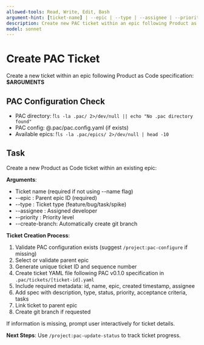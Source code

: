 ```yaml
---
allowed-tools: Read, Write, Edit, Bash
argument-hint: [ticket-name] | --epic | --type | --assignee | --priority
description: Create new PAC ticket within an epic following Product as Code specification
model: sonnet
---
```


# Create PAC Ticket

Create a new ticket within an epic following Product as Code specification: **$ARGUMENTS**

## PAC Configuration Check

- PAC directory: !`ls -la .pac/ 2>/dev/null || echo "No .pac directory found"`
- PAC config: @.pac/pac.config.yaml (if exists)
- Available epics: !`ls -la .pac/epics/ 2>/dev/null | head -10`

## Task

Create a new Product as Code ticket within an existing epic:

**Arguments**:
- Ticket name (required if not using --name flag)
- --epic <epic-id>: Parent epic ID (required)
- --type <type>: Ticket type (feature/bug/task/spike)
- --assignee <assignee>: Assigned developer
- --priority <priority>: Priority level
- --create-branch: Automatically create git branch

**Ticket Creation Process**:
1. Validate PAC configuration exists (suggest `/project:pac-configure` if missing)
2. Select or validate parent epic
3. Generate unique ticket ID and sequence number
4. Create ticket YAML file following PAC v0.1.0 specification in `.pac/tickets/[ticket-id].yaml`
5. Include required metadata: id, name, epic, created timestamp, assignee
6. Add spec with description, type, status, priority, acceptance criteria, tasks
7. Link ticket to parent epic
8. Create git branch if requested

If information is missing, prompt user interactively for ticket details.

**Next Steps**: Use `/project:pac-update-status` to track ticket progress.
